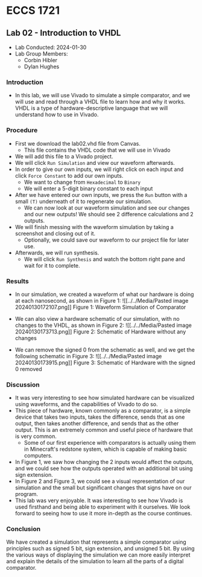 # ECCS 1721
## Lab 02 - Introduction to VHDL
- Lab Conducted: 2024-01-30
- Lab Group Members:
	- Corbin Hibler
	- Dylan Hughes
### Introduction
- In this lab, we will use Vivado to simulate a simple comparator, and we will use and read through a VHDL file to learn how and why it works. VHDL is a type of hardware-descriptive language that we will understand how to use in Vivado.
### Procedure
- First we download the lab02.vhd file from Canvas. 
	- This file contains the VHDL code that we will use in Vivado
- We will add this file to a Vivado project.
- We will click `Run Simulation` and view our waveform afterwards.
- In order to give our own inputs, we will right click on each input and click `Force Constant` to add our own inputs.
	- We want to change from `Hexadecimal` to `Binary`
	- We will enter a 5-digit binary constant to each input
- After we have entered our own inputs, we press the `Run` button with a small `(T)` underneath of it to regenerate our simulation.
	- We can now look at our waveform simulation and see our changes and our new outputs! We should see 2 difference calculations and 2 outputs.
- We will finish messing with the waveform simulation by taking a screenshot and closing out of it.
	- Optionally, we could save our waveform to our project file for later use.
- Afterwards, we will run synthesis.
	- We will click `Run Synthesis` and watch the bottom right pane and wait for it to complete.

### Results
- In our simulation, we created a waveform of what our hardware is doing at each nanosecond, as shown in Figure 1:
![[../../Media/Pasted image 20240130172107.png]]
Figure 1: Waveform Simulation of Comparator

- We can also view a hardware schematic of our simulation, with no changes to the VHDL, as shown in Figure 2:
![[../../Media/Pasted image 20240130173713.png]]
Figure 2: Schematic of Hardware without any changes

- We can remove the signed 0 from the schematic as well, and we get the following schematic in Figure 3:
![[../../Media/Pasted image 20240130173915.png]]
Figure 3: Schematic of Hardware with the signed 0 removed


### Discussion
- It was very interesting to see how simulated hardware can be visualized using waveforms, and the capabilities of Vivado to do so.
- This piece of hardware, known commonly as a comparator, is a simple device that takes two inputs, takes the difference, sends that as one output, then takes another difference, and sends that as the other output. This is an extremely common and useful piece of hardware that is very common. 
	- Some of our first experience with comparators is actually using them in Minecraft's redstone system, which is capable of making basic computers. 
- In Figure 1, we saw how changing the 2 inputs would affect the outputs, and we could see how the outputs operated with an additional bit using sign extension.
- In Figure 2 and Figure 3, we could see a visual representation of our simulation and the small but significant changes that signs have on our program.
- This lab was very enjoyable. It was interesting to see how Vivado is used firsthand and being able to experiment with it ourselves. We look forward to seeing how to use it more in-depth as the course continues.

### Conclusion
We have created a simulation that represents a simple comparator using principles such as signed 5 bit, sign extension, and unsigned 5 bit.  By using the various ways of displaying the simulation we can more easily interpret and explain the details of the simulation to learn all the parts of a digital comparator.